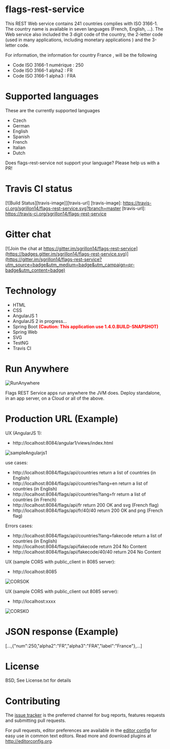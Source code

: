 # flags-rest-service

This REST Web service contains 241 countries complies with ISO 3166-1. The country name is available in seven languages (French,  English, ...). The Web service also included the 3 digit code of the country, the 2-letter code (used in many applications, including monetary applications ) and the 3-letter code.

For information, the information for country France , will be the following
* Code ISO 3166-1 numérique : 250
* Code ISO 3166-1 alpha2 : FR
* Code ISO 3166-1 alpha3 : FRA

# Supported languages

These are the currently supported languages

* Czech
* German
* English
* Spanish
* French
* Italian
* Dutch
	
Does flags-rest-service not support your language? Please help us with a PR!

# Travis CI status

[![Build Status][travis-image]][travis-url]
[travis-image]: https://travis-ci.org/sgrillon14/flags-rest-service.svg?branch=master
[travis-url]: https://travis-ci.org/sgrillon14/flags-rest-service

# Gitter chat
[![Join the chat at https://gitter.im/sgrillon14/flags-rest-service](https://badges.gitter.im/sgrillon14/flags-rest-service.svg)](https://gitter.im/sgrillon14/flags-rest-service?utm_source=badge&utm_medium=badge&utm_campaign=pr-badge&utm_content=badge)

# Technology

* HTML
* CSS
* AngularJS 1
* AngularJS 2 in progress...
* Spring Boot <b style='color:red'>(Caution: This application use 1.4.0.BUILD-SNAPSHOT)</b>
* Spring Web
* SVG
* TestNG
* Travis CI

# Run Anywhere
![RunAnywhere](/screenshots/plateforme.png)

Flags REST Service apps run anywhere the JVM does. Deploy standalone, in an app server, on a Cloud or all of the above.

# Production URL (Example)

UX (AngularJS 1):
* http://localhost:8084/angular1/views/index.html

![sampleAngularjs1](/screenshots/sampleAngularjs1.png)

use cases:
* http://localhost:8084/flags/api/countries return a list of countries (in English) 
* http://localhost:8084/flags/api/countries?lang=en return a list of countries (in English)
* http://localhost:8084/flags/api/countries?lang=fr return a list of countries (in French)
* http://localhost:8084/flags/api/fr return 200 OK and svg (French flag)
* http://localhost:8084/flags/api/fr/40/40 return 200 OK and png (French flag)

Errors cases:
* http://localhost:8084/flags/api/countries?lang=fakecode return a list of countries (in English)
* http://localhost:8084/flags/api/fakecode return 204 No Content
* http://localhost:8084/flags/api/fakecode/40/40 return 204 No Content

UX (sample CORS with public_client in 8085 server):
* http://localhost:8085

![CORSOK](/screenshots/CORS_OK.png)

UX (sample CORS with public_client out 8085 server):
* http://localhost:xxxx

![CORSKO](/screenshots/CORS_KO.png)

# JSON response (Example)

[...,{"num":250,"alpha2":"FR","alpha3":"FRA","label":"France"},...]

# License

BSD, See License.txt for details

# Contributing

The [issue tracker](https://github.com/sgrillon14/flags-rest-service/issues) is the preferred channel for bug reports, features requests and submitting pull requests.

For pull requests, editor preferences are available in the [editor config](.editorconfig) for easy use in common text editors. Read more and download plugins at <http://editorconfig.org>.
